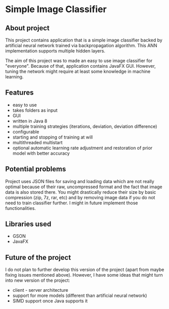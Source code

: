 # Simple Image Classifier

## About project

This project contains application that is a simple image classifier backed by artificial neural network trained via backpropagation algorithm. This ANN implementation supports multiple hidden layers.

The aim of this project was to made an easy to use image classifier for "everyone". Because of that, application contains JavaFX GUI. However, tuning the network might require at least some knowledge in machine learning.

## Features

* easy to use
* takes folders as input
* GUI
* written in Java 8
* multiple training strategies (iterations, deviation, deviation difference)
* configurable
* starting and stopping of training at will
* multithreaded multistart
* optional automatic learning rate adjustment and restoration of prior model with better accuracy

## Potential problems

Project uses JSON files for saving and loading data which are not really optimal because of their raw, uncompressed format and the fact that image data is also stored there. You might drastically reduce their size by basic compression (zip, 7z, rar, etc) and by removing image data if you do not need to train classifier further. I might in future implement those functionalities.

## Libraries used
* GSON
* JavaFX

## Future of the project
I do not plan to further develop this version of the project (apart from maybe fixing issues mentioned above). However, I have some ideas that might turn into new version of the project:

* client - server architecture
* support for more models (different than artificial neural network)
*  SIMD support once Java supports it
